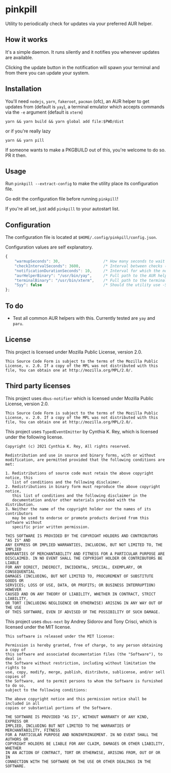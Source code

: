 # pinkpill

Utility to periodically check for updates via your preferred AUR helper.

## How it works

It's a simple daemon. It runs silently and it notifies you whenever updates are available.

Clicking the update button in the notification will spawn your terminal and from there you can update your system.

## Installation

You'll need `nodejs`, `yarn`, `fakeroot`, `pacman` (ofc), an AUR helper to get updates from (default is `yay`), a terminal emulator which accepts commands via the `-e` argument (default is `xterm`)

```
yarn && yarn build && yarn global add file:$PWD/dist
```
or if you're really lazy
```
yarn && yarn pill
```

If someone wants to make a PKGBUILD out of this, you're welcome to do so. PR it then.

## Usage

Run `pinkpill --extract-config` to make the utility place its configuration file.

Go edit the configuration file before running `pinkpill`!

If you're all set, just add `pinkpill` to your autostart list.

## Configuration

The configuration file is located at `$HOME/.config/pinkpill/config.json`.

Configuration values are self explanatory.

```js
{
	"warmupSeconds": 30,                   /* How many seconds to wait before checking for updates the first time */
	"checkIntervalSeconds": 3600,          /* Interval between checks (in seconds) */
	"notificationDurationSeconds": 10,     /* Interval for which the notification is visible (in seconds) */
	"aurHelperBinary": "/usr/bin/yay",     /* Full path to the AUR helper binary */
	"terminalBinary": "/usr/bin/xterm",    /* Full path to the terminal emulator binary */
	"Syy": false                           /* Should the utility use -Syy when updating the database and updating the system? */
};
```

## To do

- Test all common AUR helpers with this. Currently tested are `yay` and `paru`.

## License

This project is licensed under Mozilla Public License, version 2.0.

```
This Source Code Form is subject to the terms of the Mozilla Public
License, v. 2.0. If a copy of the MPL was not distributed with this
file, You can obtain one at http://mozilla.org/MPL/2.0/.
```

## Third party licenses

This project uses `dbus-notifier` which is licensed under Mozilla Public License, version 2.0.

```
This Source Code Form is subject to the terms of the Mozilla Public
License, v. 2.0. If a copy of the MPL was not distributed with this
file, You can obtain one at http://mozilla.org/MPL/2.0/.
```

This project uses `TypedEventEmitter` by Cynthia K. Rey, which is licensed under the following license.

```
Copyright (c) 2021 Cynthia K. Rey, All rights reserved.

Redistribution and use in source and binary forms, with or without
modification, are permitted provided that the following conditions are met:

1. Redistributions of source code must retain the above copyright notice, this
   list of conditions and the following disclaimer.
2. Redistributions in binary form must reproduce the above copyright notice,
   this list of conditions and the following disclaimer in the
   documentation and/or other materials provided with the distribution.
3. Neither the name of the copyright holder nor the names of its contributors
   may be used to endorse or promote products derived from this software without
   specific prior written permission.

THIS SOFTWARE IS PROVIDED BY THE COPYRIGHT HOLDERS AND CONTRIBUTORS "AS IS" AND
ANY EXPRESS OR IMPLIED WARRANTIES, INCLUDING, BUT NOT LIMITED TO, THE IMPLIED
WARRANTIES OF MERCHANTABILITY AND FITNESS FOR A PARTICULAR PURPOSE ARE
DISCLAIMED. IN NO EVENT SHALL THE COPYRIGHT HOLDER OR CONTRIBUTORS BE LIABLE
FOR ANY DIRECT, INDIRECT, INCIDENTAL, SPECIAL, EXEMPLARY, OR CONSEQUENTIAL
DAMAGES (INCLUDING, BUT NOT LIMITED TO, PROCUREMENT OF SUBSTITUTE GOODS OR
SERVICES; LOSS OF USE, DATA, OR PROFITS; OR BUSINESS INTERRUPTION) HOWEVER
CAUSED AND ON ANY THEORY OF LIABILITY, WHETHER IN CONTRACT, STRICT LIABILITY,
OR TORT (INCLUDING NEGLIGENCE OR OTHERWISE) ARISING IN ANY WAY OUT OF THE USE
OF THIS SOFTWARE, EVEN IF ADVISED OF THE POSSIBILITY OF SUCH DAMAGE.
```

This project uses `dbus-next` by Andrey Sidorov and Tony Crisci, which is licensed under the MIT license.

```
This software is released under the MIT license:

Permission is hereby granted, free of charge, to any person obtaining a copy of
this software and associated documentation files (the "Software"), to deal in
the Software without restriction, including without limitation the rights to
use, copy, modify, merge, publish, distribute, sublicense, and/or sell copies of
the Software, and to permit persons to whom the Software is furnished to do so,
subject to the following conditions:

The above copyright notice and this permission notice shall be included in all
copies or substantial portions of the Software.

THE SOFTWARE IS PROVIDED "AS IS", WITHOUT WARRANTY OF ANY KIND, EXPRESS OR
IMPLIED, INCLUDING BUT NOT LIMITED TO THE WARRANTIES OF MERCHANTABILITY, FITNESS
FOR A PARTICULAR PURPOSE AND NONINFRINGEMENT. IN NO EVENT SHALL THE AUTHORS OR
COPYRIGHT HOLDERS BE LIABLE FOR ANY CLAIM, DAMAGES OR OTHER LIABILITY, WHETHER
IN AN ACTION OF CONTRACT, TORT OR OTHERWISE, ARISING FROM, OUT OF OR IN
CONNECTION WITH THE SOFTWARE OR THE USE OR OTHER DEALINGS IN THE SOFTWARE.
```

